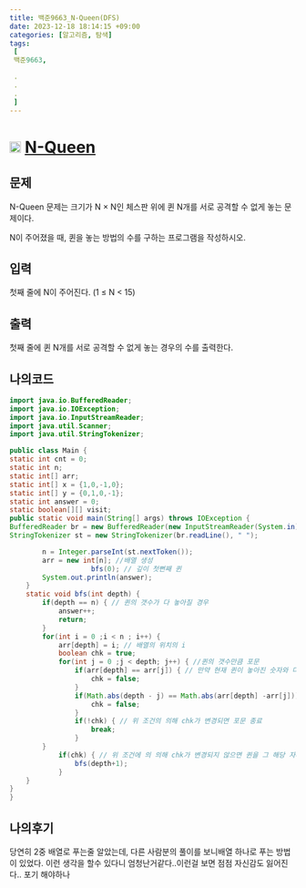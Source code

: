 ```yaml
---
title: 백준9663_N-Queen(DFS)
date: 2023-12-18 18:14:15 +09:00
categories: [알고리즘, 탐색]
tags:
 [
 백준9663,

 .
 .
 .
 ]
---
```

# <img width="20px"  src="https://d2gd6pc034wcta.cloudfront.net/tier/12.svg" class="solvedac-tier"> [N-Queen](https://www.acmicpc.net/problem/9663) 


## 문제
<p>N-Queen 문제는 크기가 N × N인 체스판 위에 퀸 N개를 서로 공격할 수 없게 놓는 문제이다.</p>

<p>N이 주어졌을 때, 퀸을 놓는 방법의 수를 구하는 프로그램을 작성하시오.</p>

## 입력
<p>첫째 줄에 N이 주어진다. (1 ≤ N < 15)</p>

## 출력
<p>첫째 줄에 퀸 N개를 서로 공격할 수 없게 놓는 경우의 수를 출력한다.</p>

## 나의코드
```java
import java.io.BufferedReader;
import java.io.IOException;
import java.io.InputStreamReader;
import java.util.Scanner;
import java.util.StringTokenizer;

public class Main {
static int cnt = 0;
static int n;
static int[] arr;
static int[] x = {1,0,-1,0};
static int[] y = {0,1,0,-1};
static int answer = 0;
static boolean[][] visit;
public static void main(String[] args) throws IOException {
BufferedReader br = new BufferedReader(new InputStreamReader(System.in));
StringTokenizer st = new StringTokenizer(br.readLine(), " ");

		n = Integer.parseInt(st.nextToken());
		arr = new int[n]; //배열 생성
					bfs(0); // 깊이 첫뻔째 퀸 
		System.out.println(answer);
	}
	static void bfs(int depth) {
		if(depth == n) { // 퀸의 갯수가 다 놓아질 경우
			answer++;
			return;
		}
		for(int i = 0 ;i < n ; i++) {
			arr[depth] = i; // 배열의 위치의 i 
			boolean chk = true;
			for(int j = 0 ;j < depth; j++) { //퀸의 갯수만큼 포문
				if(arr[depth] == arr[j]) { // 만약 현재 퀸이 놓아진 숫자와 다른 퀸의 놓아진 숫자가 같을경우 같은 줄의 있다는 의미
					chk = false;
				}
				if(Math.abs(depth - j) == Math.abs(arr[depth] -arr[j])) { // 현재 놓아진 퀸 위치에서 대각선 위치 체크
					chk = false;
				}
				if(!chk) { // 위 조건의 의해 chk가 변경되면 포문 종료
					break;
				}
		}
			if(chk) { // 위 조건에 의 의해 chk가 변경되지 않으면 퀸을 그 해당 자리에 놓음
				bfs(depth+1);
			}
	}
}
}
```

## 나의후기
당연히 2중 배열로 푸는줄 알았는데, 다른 사람분의 풀이를 보니배열 하나로 푸는 방법이 있었다. 이런 생각을 할수 있다니 엄청난거같다..이런걸 보면 점점 자신감도 잃어진다..
포기 해야하나
